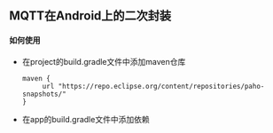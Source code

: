 ## MQTT在Android上的二次封装

#### 如何使用
* 在project的build.gradle文件中添加maven仓库

      maven {
           url "https://repo.eclipse.org/content/repositories/paho-snapshots/"
      }


* 在app的build.gradle文件中添加依赖



